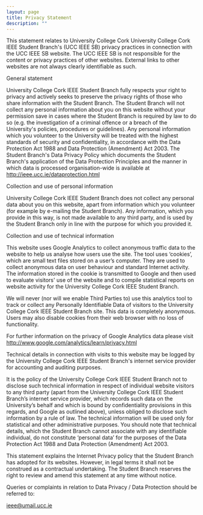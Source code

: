 ```yaml
---
layout: page
title: Privacy Statement
description: ""
---
```


This statement relates to University College Cork University College Cork IEEE Student Branch's (UCC IEEE SB) privacy practices in connection with the UCC IEEE SB website. The UCC IEEE SB is not responsible for the content or privacy practices of other websites. External links to other websites are not always clearly identifiable as such.

General statement

University College Cork IEEE Student Branch fully respects your right to privacy and actively seeks to preserve the privacy rights of those who share information with the Student Branch. The Student Branch will not collect any personal information about you on this website without your permission save in cases where the Student Branch is required by law to do so (e.g. the investigation of a criminal offence or a breach of the University's policies, procedures or guidelines). Any personal information which you volunteer to the University will be treated with the highest standards of security and confidentiality, in accordance with the Data Protection Act 1988 and Data Protection (Amendment) Act 2003. The Student Branch's Data Privacy Policy which documents the Student Branch's application of the Data Protection Principles and the manner in which data is processed organisation-wide is available at http://ieee.ucc.ie/dataprotection.html

Collection and use of personal information

University College Cork IEEE Student Branch does not collect any personal data about you on this website, apart from information which you volunteer (for example by e-mailing the Student Branch). Any information, which you provide in this way, is not made available to any third party, and is used by the Student Branch only in line with the purpose for which you provided it.

Collection and use of technical information

This website uses Google Analytics to collect anonymous traffic data to the website to help us analyse how users use the site. The tool uses ‘cookies’, which are small text files stored on a user’s computer. They are used to collect anonymous data on user behaviour and standard Internet activity. The information stored in the cookie is transmitted to Google and then used to evaluate visitors' use of the website and to compile statistical reports on website activity for the University College Cork IEEE Student Branch.

We will never (nor will we enable Third Parties to) use this analytics tool to track or collect any Personally Identifiable Data of visitors to the University College Cork IEEE Student Branch site. This data is completely anonymous. Users may also disable cookies from their web browser with no loss of functionality.

For further information on the privacy of Google Analytics data please visit http://www.google.com/analytics/learn/privacy.html

Technical details in connection with visits to this website may be logged by the University College Cork IEEE Student Branch's internet service provider for accounting and auditing purposes.

It is the policy of the University College Cork IEEE Student Branch not to disclose such technical information in respect of individual website visitors to any third party (apart from the University College Cork IEEE Student Branch’s internet service provider, which records such data on the University’s behalf and which is bound by confidentiality provisions in this regards, and Google as outlined above), unless obliged to disclose such information by a rule of law. The technical information will be used only for statistical and other administrative purposes. You should note that technical details, which the Student Branch cannot associate with any identifiable individual, do not constitute ‘personal data’ for the purposes of the Data Protection Act 1988 and Data Protection (Amendment) Act 2003.

This statement explains the Internet Privacy policy that the Student Branch has adopted for its websites. However, in legal terms it shall not be construed as a contractual undertaking. The Student Branch reserves the right to review and amend this statement at any time without notice.

Queries or complaints in relation to Data Privacy / Data Protection should be referred to:

ieee@umail.ucc.ie


